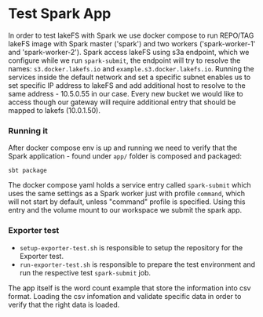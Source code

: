 # Test Spark App

In order to test lakeFS with Spark we use docker compose to run REPO/TAG lakeFS image with Spark master ('spark') and two workers ('spark-worker-1' and 'spark-worker-2').
Spark access lakeFS using s3a endpoint, which we configure while we run `spark-submit`, the endpoint will try to resolve the names: `s3.docker.lakefs.io` and `example.s3.docker.lakefs.io`.
Running the services inside the default network and set a specific subnet enables us to set specific IP address to lakeFS and add additional host to resolve to the same address - 10.5.0.55 in our case.
Every new bucket we would like to access though our gateway will require additional entry that should be mapped to lakefs (10.0.1.50).

### Running it

After docker compose env is up and running we need to verify that the Spark application - found under `app/` folder is composed and packaged:

```shell
sbt package
```

The docker compose yaml holds a service entry called `spark-submit` which uses the same settings as a Spark worker just with profile `command`, which will not start by default, unless "command" profile is specified.
Using this entry and the volume mount to our workspace we submit the spark app.

### Exporter test

- `setup-exporter-test.sh` is responsible to setup the repository for the Exporter test.
- `run-exporter-test.sh` is responsible to prepare the test environment and run the respective test `spark-submit` job.

The app itself is the word count example that store the information into csv format.  Loading the csv infomation and validate specific data in order to verify that the right data is loaded.
